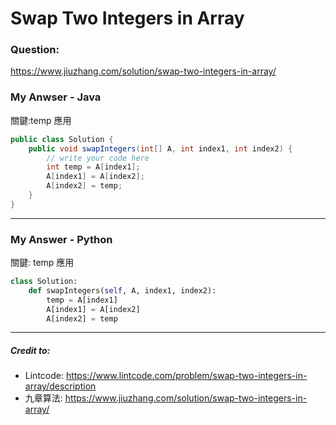 # Swap Two Integers in Array
### Question:
https://www.jiuzhang.com/solution/swap-two-integers-in-array/

### My Anwser - Java
關鍵:temp 應用
```Java
public class Solution {
    public void swapIntegers(int[] A, int index1, int index2) {
        // write your code here
        int temp = A[index1];
        A[index1] = A[index2];
        A[index2] = temp;
    }
}
```

***

### My Answer - Python
關鍵: temp 應用
```Python
class Solution:
    def swapIntegers(self, A, index1, index2):
        temp = A[index1]
        A[index1] = A[index2]
        A[index2] = temp


```


***

##### Credit to:
* Lintcode: https://www.lintcode.com/problem/swap-two-integers-in-array/description
* 九章算法: https://www.jiuzhang.com/solution/swap-two-integers-in-array/
